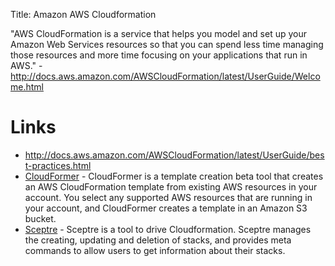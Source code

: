 Title: Amazon AWS Cloudformation

"AWS CloudFormation is a service that helps you model and set up your Amazon Web Services resources so that you can spend less time managing those resources and more time focusing on your applications that run in AWS." - <http://docs.aws.amazon.com/AWSCloudFormation/latest/UserGuide/Welcome.html>

# Links

- <http://docs.aws.amazon.com/AWSCloudFormation/latest/UserGuide/best-practices.html>
- [CloudFormer](https://docs.aws.amazon.com/AWSCloudFormation/latest/UserGuide/cfn-using-cloudformer.html) - CloudFormer is a template creation beta tool that creates an AWS CloudFormation template from existing AWS resources in your account. You select any supported AWS resources that are running in your account, and CloudFormer creates a template in an Amazon S3 bucket.
- [Sceptre](https://sceptre.cloudreach.com/) - Sceptre is a tool to drive Cloudformation. Sceptre manages the creating, updating and deletion of stacks, and provides meta commands to allow users to get information about their stacks.
